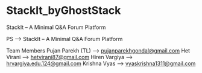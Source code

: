 # StackIt_byGhostStack
StackIt – A Minimal Q&amp;A Forum Platform



PS --> StackIt – A Minimal Q&A Forum Platform

Team Members
Pujan Parekh (TL) --> pujanparekhgondal@gmail.com
Het Virani --> hetvirani87@gmail.com
Hiren Vargiya --> hrvargiya.edu.124@gmail.com
Krishna Vyas --> vyaskrishna1311@gmail.com

